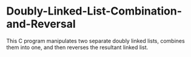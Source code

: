 # Doubly-Linked-List-Combination-and-Reversal
This C program manipulates two separate doubly linked lists, combines them into one, and then reverses the resultant linked list.

